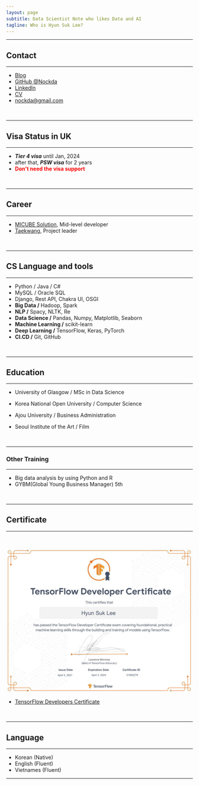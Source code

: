```yaml
---
layout: page
subtitle: Data Scientist Note who likes Data and AI
tagline: Who is Hyun Suk Lee?
---
```


---

## Contact

---

- [Blog](https://nockda.github.io)
- [GitHub @Nockda](https://github.com/nockda)
- [LinkedIn](https://www.linkedin.com/in/nockda/)
- [CV]("https://drive.google.com/file/d/1ckxJ8EXtJdo6F2p3rRN5cgKrtuLWEZto/view?usp=share_link?raw=True")
- <nockda@gmail.com>

<br>

---

## Visa Status in UK

---

- _**Tier 4 visa**_ until Jan, 2024
- after that, _**PSW visa**_ for 2 years
- **<Text style="color:red"> Don't need the visa support</Text>**

<br>

---

## Career

---

- [MICUBE Solution](https://www.micube.co.kr/en/), Mid-level developer
- [Taekwang](https://tkg.taekwang.com/en/index.do), Project leader

<br>

---

## CS Language and tools

---

- Python / Java / C#
- MySQL / Oracle SQL
- Django, Rest API, Chakra UI, OSGI
- **Big Data /** Hadoop, Spark
- **NLP /** Spacy, NLTK, Re
- **Data Science /** Pandas, Numpy, Matplotlib, Seaborn
- **Machine Learning /** scikit-learn
- **Deep Learning /** TensorFlow, Keras, PyTorch
- **CI.CD /** Git, GitHub

<br>

---

## Education

---

- University of Glasgow / MSc in Data Science
- Korea National Open University / Computer Science
- Ajou University / Business Administration
- Seoul Institute of the Art / Film

  <br>

---

### Other Training

---

- Big data analysis by using Python and R
- GYBM(Global Young Business Manager) 5th

<br>
 
---

## Certificate

---

<br>

![tensorflow certificate](assets/img/Tensorflow.jpeg)

- [TensorFlow Developers Certificate](https://www.credential.net/f77748c3-e10c-41c8-ac6c-79a1a6c36ac4#gs.z83vau)

<br>

---

## Language

---

- Korean (Native)
- English (Fluent)
- Vietnames (Fluent)

---
